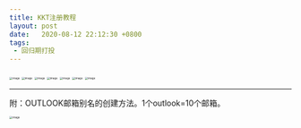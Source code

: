 ```yaml
---
title: KKT注册教程
layout: post
date:   2020-08-12 22:12:30 +0800
tags:
 - 回归期打投
---
```


<img src="https://pic-1300267894.cos.ap-nanjing.myqcloud.com/007ZZwvGgy1ghtp9wg640j30u01hcjuh.jpg" alt="image" style="zoom: 33%;" />

<img src="https://pic-1300267894.cos.ap-nanjing.myqcloud.com/007ZZwvGgy1ghtp9xnlc8j30u01hcq3w.jpg" alt="image" style="zoom: 33%;" />

<img src="https://pic-1300267894.cos.ap-nanjing.myqcloud.com/007ZZwvGgy1ghtp9y48rbj30u01hc0uy.jpg" alt="image" style="zoom:33%;" />

<img src="https://pic-1300267894.cos.ap-nanjing.myqcloud.com/007ZZwvGgy1ghtp9ylwghj30u01hcac3.jpg" alt="image" style="zoom:33%;" />

<img src="https://pic-1300267894.cos.ap-nanjing.myqcloud.com/007ZZwvGgy1ghtp9zd1j7j30u01hc78z.jpg" alt="image" style="zoom:33%;" />

<img src="https://pic-1300267894.cos.ap-nanjing.myqcloud.com/007ZZwvGgy1ghtpa02v75j30u01hc76f.jpg" alt="image" style="zoom:33%;" />

<img src="https://pic-1300267894.cos.ap-nanjing.myqcloud.com/007ZZwvGgy1ghtpa0j6m3j30u01hcjtp.jpg" alt="image" style="zoom:33%;" />

------

附：OUTLOOK邮箱别名的创建方法。1个outlook=10个邮箱。

<img src="https://pic-1300267894.cos.ap-nanjing.myqcloud.com/007ZZwvGgy1ghtpa1m7olj30u03awkjl.jpg" alt="image" style="zoom:33%;" />



